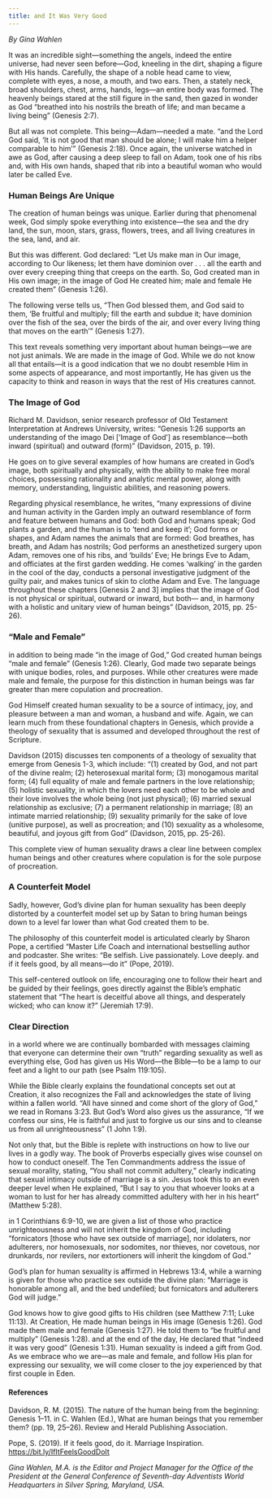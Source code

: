 ```yaml
---
title: and It Was Very Good
---
```


_By Gina Wahlen_

It was an incredible sight—something the angels, indeed the entire universe, had never seen before—God, kneeling in the dirt, shaping a figure with His hands. Carefully, the shape of a noble head came to view, complete with eyes, a nose, a mouth, and two ears. Then, a stately neck, broad shoulders, chest, arms, hands, legs—an entire body was formed. The heavenly beings stared at the still figure in the sand, then gazed in wonder as God “breathed into his nostrils the breath of life; and man became a living being” (Genesis 2:7).

But all was not complete. This being—Adam—needed a mate. “and the Lord God said, ‘It is not good that man should be alone; I will make him a helper comparable to him’” (Genesis 2:18). Once again, the universe watched in awe as God, after causing a deep sleep to fall on Adam, took one of his ribs and, with His own hands, shaped that rib into a beautiful woman who would later be called Eve.

### Human Beings Are Unique

The creation of human beings was unique. Earlier during that phenomenal week, God simply spoke everything into existence—the sea and the dry land, the sun, moon, stars, grass, flowers, trees, and all living creatures in the sea, land, and air.

But this was different. God declared: “Let Us make man in Our image, according to Our likeness; let them have dominion over . . . all the earth and over every creeping thing that creeps on the earth. So, God created man in His own image; in the image of God He created him; male and female He created them” (Genesis 1:26).

The following verse tells us, “Then God blessed them, and God said to them, ‘Be fruitful and multiply; fill the earth and subdue it; have dominion over the fish of the sea, over the birds of the air, and over every living thing that moves on the earth’” (Genesis 1:27).

This text reveals something very important about human beings—we are not just animals. We are made in the image of God. While we do not know all that entails—it is a good indication that we no doubt resemble Him in some aspects of appearance, and most importantly, He has given us the capacity to think and reason in ways that the rest of His creatures cannot.

### The Image of God

Richard M. Davidson, senior research professor of Old Testament Interpretation at Andrews University, writes: “Genesis 1:26 supports an understanding of the imago Dei [‘Image of God’] as resemblance—both inward (spiritual) and outward (form)” (Davidson, 2015, p. 19).

He goes on to give several examples of how humans are created in God’s image, both spiritually and physically, with the ability to make free moral choices, possessing rationality and analytic mental power, along with memory, understanding, linguistic abilities, and reasoning powers.

Regarding physical resemblance, he writes, “many expressions of divine and human activity in the Garden imply an outward resemblance of form and feature between humans and God: both God and humans speak; God plants a garden, and the human is to ‘tend and keep it’; God forms or shapes, and Adam names the animals that are formed: God breathes, has breath, and Adam has nostrils; God performs an anesthetized surgery upon Adam, removes one of his ribs, and ‘builds’ Eve; He brings Eve to Adam, and officiates at the first garden wedding. He comes ‘walking’ in the garden in the cool of the day, conducts a personal investigative judgment of the guilty pair, and makes tunics of skin to clothe Adam and Eve. The language throughout these chapters [Genesis 2 and 3] implies that the image of God is not physical or spiritual, outward or inward, but both— and, in harmony with a holistic and unitary view of human beings” (Davidson, 2015, pp. 25-26).

### “Male and Female”

in addition to being made “in the image of God,” God created human beings “male and female” (Genesis 1:26). Clearly, God made two separate beings with unique bodies, roles, and purposes. While other creatures were made male and female, the purpose for this distinction in human beings was far greater than mere copulation and procreation.

God Himself created human sexuality to be a source of intimacy, joy, and pleasure between a man and woman, a husband and wife. Again, we can learn much from these foundational chapters in Genesis, which provide a theology of sexuality that is assumed and developed throughout the rest of Scripture.

Davidson (2015) discusses ten components of a theology of sexuality that emerge from Genesis 1-3, which include: “(1) created by God, and not part of the divine realm; (2) heterosexual marital form; (3) monogamous marital form; (4) full equality of male and female partners in the love relationship; (5) holistic sexuality, in which the lovers need each other to be whole and their love involves the whole being (not just physical); (6) married sexual relationship as exclusive; (7) a permanent relationship in marriage; (8) an intimate married relationship; (9) sexuality primarily for the sake of love (unitive purpose), as well as procreation; and (10) sexuality as a wholesome, beautiful, and joyous gift from God” (Davidson, 2015, pp. 25-26).

This complete view of human sexuality draws a clear line between complex human beings and other creatures where copulation is for the sole purpose of procreation.

### A Counterfeit Model

Sadly, however, God’s divine plan for human sexuality has been deeply distorted by a counterfeit model set up by Satan to bring human beings down to a level far lower than what God created them to be.

The philosophy of this counterfeit model is articulated clearly by Sharon Pope, a certified “Master Life Coach and international bestselling author and podcaster. She writes: “Be selfish. Live passionately. Love deeply. and if it feels good, by all means—do it” (Pope, 2019).

This self-centered outlook on life, encouraging one to follow their heart and be guided by their feelings, goes directly against the Bible’s emphatic statement that “The heart is deceitful above all things, and desperately wicked; who can know it?” (Jeremiah 17:9).

### Clear Direction

in a world where we are continually bombarded with messages claiming that everyone can determine their own “truth” regarding sexuality as well as everything else, God has given us His Word—the Bible—to be a lamp to our feet and a light to our path (see Psalm 119:105).

While the Bible clearly explains the foundational concepts set out at Creation, it also recognizes the Fall and acknowledges the state of living within a fallen world. “All have sinned and come short of the glory of God,” we read in Romans 3:23. But God’s Word also gives us the assurance, “If we confess our sins, He is faithful and just to forgive us our sins and to cleanse us from all unrighteousness” (1 John 1:9).

Not only that, but the Bible is replete with instructions on how to live our lives in a godly way. The book of Proverbs especially gives wise counsel on how to conduct oneself. The Ten Commandments address the issue of sexual morality, stating, “You shall not commit adultery,” clearly indicating that sexual intimacy outside of marriage is a sin. Jesus took this to an even deeper level when He explained, “But I say to you that whoever looks at a woman to lust for her has already committed adultery with her in his heart” (Matthew 5:28).

in 1 Corinthians 6:9-10, we are given a list of those who practice unrighteousness and will not inherit the kingdom of God, including “fornicators [those who have sex outside of marriage], nor idolaters, nor adulterers, nor homosexuals, nor sodomites, nor thieves, nor covetous, nor drunkards, nor revilers, nor extortioners will inherit the kingdom of God.”

God’s plan for human sexuality is affirmed in Hebrews 13:4, while a warning is given for those who practice sex outside the divine plan: “Marriage is honorable among all, and the bed undefiled; but fornicators and adulterers God will judge.”

God knows how to give good gifts to His children (see Matthew 7:11; Luke 11:13). At Creation, He made human beings in His image (Genesis 1:26). God made them male and female (Genesis 1:27). He told them to “be fruitful and multiply” (Genesis 1:28). and at the end of the day, He declared that “indeed it was very good” (Genesis 1:31). Human sexuality is indeed a gift from God. As we embrace who we are—as male and female, and follow His plan for expressing our sexuality, we will come closer to the joy experienced by that first couple in Eden.

#### References

Davidson, R. M. (2015). The nature of the human being from the beginning: Genesis 1–11. in C. Wahlen (Ed.), What are human beings that you remember them? (pp. 19, 25–26). Review and Herald Publishing Association.

Pope, S. (2019). If it feels good, do it. Marriage Inspiration. https://bit.ly/IfItFeelsGoodDoIt

_Gina Wahlen, M.A. is the Editor and Project Manager for the Office of the President at the General Conference of Seventh-day Adventists World Headquarters in Silver Spring, Maryland, USA._